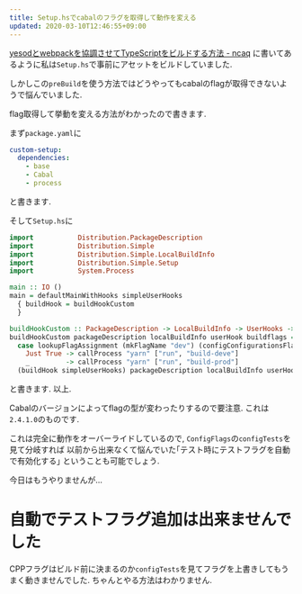 ```yaml
---
title: Setup.hsでcabalのフラグを取得して動作を変える
updated: 2020-03-10T12:46:55+09:00
---
```


[yesodとwebpackを協調させてTypeScriptをビルドする方法 - ncaq](https://www.ncaq.net/2017/09/18/)
に書いてあるように私は`Setup.hs`で事前にアセットをビルドしていました.

しかしこの`preBuild`を使う方法ではどうやってもcabalのflagが取得できないようで悩んでいました.

flag取得して挙動を変える方法がわかったので書きます.

まず`package.yaml`に

~~~yaml
custom-setup:
  dependencies:
    - base
    - Cabal
    - process
~~~

と書きます.

そして`Setup.hs`に

~~~hs
import           Distribution.PackageDescription
import           Distribution.Simple
import           Distribution.Simple.LocalBuildInfo
import           Distribution.Simple.Setup
import           System.Process

main :: IO ()
main = defaultMainWithHooks simpleUserHooks
  { buildHook = buildHookCustom
  }

buildHookCustom :: PackageDescription -> LocalBuildInfo -> UserHooks -> BuildFlags -> IO ()
buildHookCustom packageDescription localBuildInfo userHook buildflags = do
  case lookupFlagAssignment (mkFlagName "dev") (configConfigurationsFlags $ configFlags localBuildInfo) of
    Just True -> callProcess "yarn" ["run", "build-deve"]
    _         -> callProcess "yarn" ["run", "build-prod"]
  (buildHook simpleUserHooks) packageDescription localBuildInfo userHook buildflags
~~~

と書きます.
以上.

Cabalのバージョンによってflagの型が変わったりするので要注意.
これは`2.4.1.0`のものです.

これは完全に動作をオーバーライドしているので,
`ConfigFlags`の`configTests`を見て分岐すれば
以前から出来なくて悩んでいた｢テスト時にテストフラグを自動で有効化する｣
ということも可能でしょう.

今日はもうやりませんが…

# 自動でテストフラグ追加は出来ませんでした

CPPフラグはビルド前に決まるのか`configTests`を見てフラグを上書きしてもうまく動きませんでした.
ちゃんとやる方法はわかりません.
